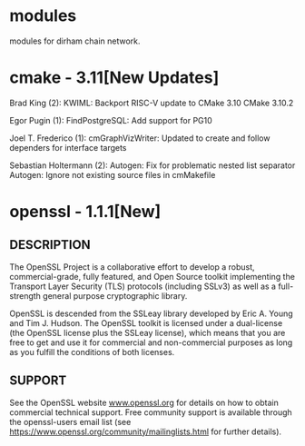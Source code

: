 # modules
modules for dirham chain network.


# cmake - 3.11[New Updates]

Brad King (2):
      KWIML: Backport RISC-V update to CMake 3.10
      CMake 3.10.2
 
Egor Pugin (1):
      FindPostgreSQL: Add support for PG10
 
Joel T. Frederico (1):
      cmGraphVizWriter: Updated to create and follow dependers for
      interface targets
 
Sebastian Holtermann (2):
      Autogen: Fix for problematic nested list separator
      Autogen: Ignore not existing source files in cmMakefile

# openssl - 1.1.1[New]

DESCRIPTION
-----------

 The OpenSSL Project is a collaborative effort to develop a robust,
 commercial-grade, fully featured, and Open Source toolkit implementing the
 Transport Layer Security (TLS) protocols (including SSLv3) as well as a
 full-strength general purpose cryptographic library.

 OpenSSL is descended from the SSLeay library developed by Eric A. Young
 and Tim J. Hudson.  The OpenSSL toolkit is licensed under a dual-license (the
 OpenSSL license plus the SSLeay license), which means that you are free to
 get and use it for commercial and non-commercial purposes as long as you
 fulfill the conditions of both licenses.

SUPPORT
 -------

 See the OpenSSL website www.openssl.org for details on how to obtain
 commercial technical support. Free community support is available through the
 openssl-users email list (see
 https://www.openssl.org/community/mailinglists.html for further details).


